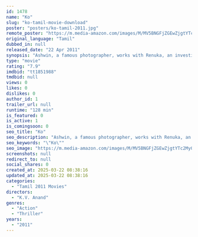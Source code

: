 ```yaml
---
id: 1478
name: "Ko"
slug: "ko-tamil-movie-download"
poster: "posters/ko-tamil-2011.jpg"
remote_poster: "https://m.media-amazon.com/images/M/MV5BNGFjZGEwZjgtYTc2My00ZDM1LWEwOWItMGNjM2NmOGIyYjM5XkEyXkFqcGc@._V1_SX300.jpg"
original_language: "Tamil"
dubbed_in: null
released_date: "22 Apr 2011"
synopsis: "Ashwin, a famous photographer, works with Renuka, an investigative journalist. When one of their colleagues, Saro, gets killed during a political meet, Ashwin and Renuka decide to investigate."
type: "movie"
rating: "7.9"
imdbid: "tt1851988"
tmdbid: null
views: 0
likes: 0
dislikes: 0
author_id: 1
trailer_url: null
runtime: "128 min"
is_featured: 0
is_active: 1
is_comingsoon: 0
seo_title: "Ko"
seo_description: "Ashwin, a famous photographer, works with Renuka, an investigative journalist. When one of their colleagues, Saro, gets killed during a political meet, Ashwin and Renuka decide to investigate."
seo_keywords: "\"Ko\""
seo_image: "https://m.media-amazon.com/images/M/MV5BNGFjZGEwZjgtYTc2My00ZDM1LWEwOWItMGNjM2NmOGIyYjM5XkEyXkFqcGc@._V1_SX300.jpg"
screenshots: null
redirect_to: null
social_shares: 0
created_at: 2025-03-22 08:38:16
updated_at: 2025-03-22 08:38:16
categories:
  - "Tamil 2011 Movies"
directors:
  - "K.V. Anand"
genres:
  - "Action"
  - "Thriller"
years:
  - "2011"
---
```

